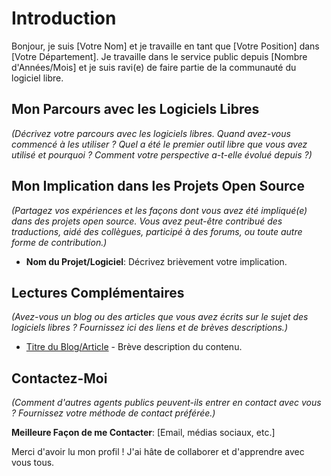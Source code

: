 <!-- SPDX-FileCopyrightText: 2021-2025 DINUM <floss@numerique.gouv.fr> -->
<!-- SPDX-FileCopyrightText: 2024-2025 Université Grenoble Alpes -->
<!-- SPDX-License-Identifier: CC-BY-4.0 -->
<!-- SPDX-License-Identifier: Etalab-2.0 -->

# Introduction

Bonjour, je suis [Votre Nom] et je travaille en tant que [Votre Position] dans [Votre Département]. Je travaille dans le service public depuis [Nombre d'Années/Mois] et je suis ravi(e) de faire partie de la communauté du logiciel libre.

## Mon Parcours avec les Logiciels Libres

_(Décrivez votre parcours avec les logiciels libres. Quand avez-vous commencé à les utiliser ? Quel a été le premier outil libre que vous avez utilisé et pourquoi ? Comment votre perspective a-t-elle évolué depuis ?)_

## Mon Implication dans les Projets Open Source

_(Partagez vos expériences et les façons dont vous avez été impliqué(e) dans des projets open source. Vous avez peut-être contribué des traductions, aidé des collègues, participé à des forums, ou toute autre forme de contribution.)_

- **Nom du Projet/Logiciel**: Décrivez brièvement votre implication.

## Lectures Complémentaires

_(Avez-vous un blog ou des articles que vous avez écrits sur le sujet des logiciels libres ? Fournissez ici des liens et de brèves descriptions.)_

- [Titre du Blog/Article](lien) - Brève description du contenu.

## Contactez-Moi

_(Comment d'autres agents publics peuvent-ils entrer en contact avec vous ? Fournissez votre méthode de contact préférée.)_

**Meilleure Façon de me Contacter**: [Email, médias sociaux, etc.]

Merci d'avoir lu mon profil ! J'ai hâte de collaborer et d'apprendre avec vous tous.
